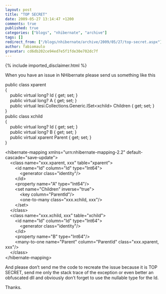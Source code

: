 ```yaml
---
layout: post
title: "TOP SECRET"
date: 2009-05-27 13:14:47 +1200
comments: true
published: true
categories: ["blogs", "nhibernate", "archive"]
tags: []
redirect_from: ["/blogs/nhibernate/archive/2009/05/27/top-secret.aspx"]
author: fabiomaulo
gravatar: cd6db202ce94ed7e5f1fde30e702dc7f
---
```

{% include imported_disclaimer.html %}
<p>When you have an issue in NHibernate please send us something like this</p>  <p>public class xparent    <br />{     <br />&#160;&#160;&#160; public virtual long? Id { get; set; }     <br />&#160;&#160;&#160; public virtual long? A { get; set; }     <br />&#160;&#160;&#160; public virtual Iesi.Collections.Generic.ISet&lt;xchild&gt; Children { get; set; }     <br />}     <br />public class xchild     <br />{     <br />&#160;&#160;&#160; public virtual long? Id { get; set; }     <br />&#160;&#160;&#160; public virtual long? B { get; set; }     <br />&#160;&#160;&#160; public virtual xparent Parent { get; set; }     <br />}</p>  <p>&lt;hibernate-mapping xmlns=&quot;urn:nhibernate-mapping-2.2&quot; default-cascade=&quot;save-update&quot;&gt;    <br />&#160;&#160;&#160; &lt;class name=&quot;xxx.xparent, xxx&quot; table=&quot;xparent&quot;&gt;     <br />&#160;&#160;&#160;&#160;&#160;&#160;&#160; &lt;id name=&quot;Id&quot; column=&quot;Id&quot; type=&quot;Int64&quot;&gt;     <br />&#160;&#160;&#160;&#160;&#160;&#160;&#160;&#160;&#160;&#160;&#160; &lt;generator class=&quot;identity&quot;/&gt;     <br />&#160;&#160;&#160;&#160;&#160;&#160;&#160; &lt;/id&gt;     <br />&#160;&#160;&#160;&#160;&#160;&#160;&#160; &lt;property name=&quot;A&quot; type=&quot;Int64&quot;/&gt;     <br />&#160;&#160;&#160;&#160;&#160;&#160;&#160; &lt;set name=&quot;Children&quot; inverse=&quot;true&quot;&gt;     <br />&#160;&#160;&#160;&#160;&#160;&#160;&#160;&#160;&#160;&#160;&#160; &lt;key column=&quot;ParentId&quot;/&gt;     <br />&#160;&#160;&#160;&#160;&#160;&#160;&#160;&#160;&#160;&#160;&#160; &lt;one-to-many class=&quot;xxx.xchild, xxx&quot;/&gt;     <br />&#160;&#160;&#160;&#160;&#160;&#160;&#160; &lt;/set&gt;     <br />&#160;&#160;&#160; &lt;/class&gt;     <br />&#160;&#160;&#160; &lt;class name=&quot;xxx.xchild, xxx&quot; table=&quot;xchild&quot;&gt;     <br />&#160;&#160;&#160;&#160;&#160;&#160;&#160; &lt;id name=&quot;Id&quot; column=&quot;Id&quot; type=&quot;Int64&quot;&gt;     <br />&#160;&#160;&#160;&#160;&#160;&#160;&#160;&#160;&#160;&#160;&#160; &lt;generator class=&quot;identity&quot;/&gt;     <br />&#160;&#160;&#160;&#160;&#160;&#160;&#160; &lt;/id&gt;     <br />&#160;&#160;&#160;&#160;&#160;&#160;&#160; &lt;property name=&quot;B&quot; type=&quot;Int64&quot;/&gt;     <br />&#160;&#160;&#160;&#160;&#160;&#160;&#160; &lt;many-to-one name=&quot;Parent&quot; column=&quot;ParentId&quot; class=&quot;xxx.xparent, xxx&quot;/&gt;     <br />&#160;&#160;&#160; &lt;/class&gt;     <br />&lt;/hibernate-mapping&gt;</p>  <p>And please don’t send me the code to recreate the issue because it is TOP SECRET, send me only the stack trace of the exception or even better an obfuscated dll and obviously don’t forget to use the nullable type for the Id.</p>  <p>Thanks. </p>
